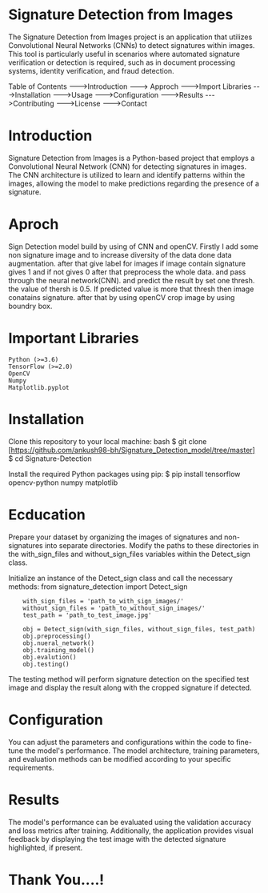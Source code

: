 # Signature Detection from Images

The Signature Detection from Images project is an application that utilizes Convolutional Neural Networks (CNNs) 
to detect signatures within images. This tool is particularly useful in scenarios where automated signature verification 
or detection is required, such as in document processing systems, identity verification, and fraud detection.

Table of Contents
--->Introduction
---> Approch
--->Import Libraries
--->Installation
--->Usage
--->Configuration
--->Results
--->Contributing
--->License
--->Contact

# Introduction
Signature Detection from Images is a Python-based project that employs a Convolutional Neural Network (CNN) for detecting signatures in images. 
The CNN architecture is utilized to learn and identify patterns within the images, 
allowing the model to make predictions regarding the presence of a signature.

# Aproch
Sign Detection model build by using of CNN and openCV. Firstly I add some non signature image and to increase diversity of the data 
done data augmentation. after that give label for images if image contain signature gives 1 and if not gives 0 after that preprocess the whole data.
and pass through the neural network(CNN). and predict the result by set one thresh. the value of thersh is 0.5. If predicted value is more that 
thresh then image conatains signature. after that by using openCV crop image by using boundry box.

# Important Libraries
    Python (>=3.6)
    TensorFlow (>=2.0)
    OpenCV
    Numpy
    Matplotlib.pyplot
    
# Installation
Clone this repository to your local machine:
bash
$ git clone [https://github.com/ankush98-bh/Signature_Detection_model/tree/master]
$ cd Signature-Detection

Install the required Python packages using pip:
$ pip install tensorflow opencv-python numpy matplotlib 

# Ecducation
  Prepare your dataset by organizing the images of signatures and non-signatures into separate directories. 
  Modify the paths to these directories in the with_sign_files and without_sign_files variables within the Detect_sign class.
  
  Initialize an instance of the Detect_sign class and call the necessary methods:
        from signature_detection import Detect_sign
        
        with_sign_files = 'path_to_with_sign_images/'
        without_sign_files = 'path_to_without_sign_images/'
        test_path = 'path_to_test_image.jpg'
        
        obj = Detect_sign(with_sign_files, without_sign_files, test_path)
        obj.preprocessing()
        obj.nueral_network()
        obj.training_model()
        obj.evalution()
        obj.testing()
        
  The testing method will perform signature detection on the specified test image and display the result along with the cropped signature if detected.

# Configuration
  You can adjust the parameters and configurations within the code to fine-tune the model's performance. 
  The model architecture, training parameters, and evaluation methods can be modified according to your specific requirements.

# Results
  The model's performance can be evaluated using the validation accuracy and loss metrics after training. 
  Additionally, the application provides visual feedback by displaying the test image with the detected signature highlighted, if present.

# Thank You....!





